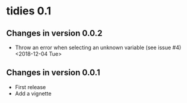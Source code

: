# tidies 0.1

## Changes in version 0.0.2
- Throw an error when selecting an unknown variable (see issue #4)
  <2018-12-04 Tue>

## Changes in version 0.0.1
- First release
- Add a vignette
